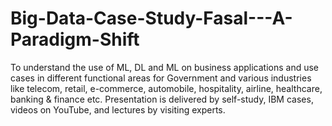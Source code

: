 # Big-Data-Case-Study-Fasal---A-Paradigm-Shift
 To understand the use of ML, DL and ML on business applications and use cases in different functional areas for Government and various industries like telecom, retail, e-commerce, automobile, hospitality, airline, healthcare, banking &amp; finance etc. Presentation is delivered by self-study, IBM cases, videos on YouTube, and lectures by visiting experts.
